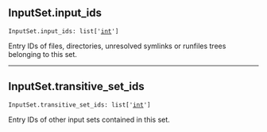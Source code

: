 

## InputSet.input\_ids

<pre class="language-python"><code><span class="source python"><span class="meta qualified-name python"><span class="meta generic-name python">InputSet</span><span class="punctuation accessor dot python">.</span><span class="meta generic-name python">input_ids</span></span><span class="punctuation separator annotation variable python">:</span> <span class="meta item-access python"><span class="meta qualified-name python"><span class="support type python">list</span></span></span><span class="meta item-access python"><span class="punctuation section brackets begin python">[</span></span><span class="meta item-access arguments python"><span class="meta string python"><span class="string quoted single python"><span class="punctuation definition string begin python">&#39;</span></span></span><span class="meta string python"><span class="string quoted single python"><a href="/lib/int">int</a><span class="punctuation definition string end python">&#39;</span></span></span></span><span class="meta item-access python"><span class="punctuation section brackets end python">]</span></span></span></code></pre>

Entry IDs of files, directories, unresolved symlinks or runfiles trees belonging to this set.

***

## InputSet.transitive\_set\_ids

<pre class="language-python"><code><span class="source python"><span class="meta qualified-name python"><span class="meta generic-name python">InputSet</span><span class="punctuation accessor dot python">.</span><span class="meta generic-name python">transitive_set_ids</span></span><span class="punctuation separator annotation variable python">:</span> <span class="meta item-access python"><span class="meta qualified-name python"><span class="support type python">list</span></span></span><span class="meta item-access python"><span class="punctuation section brackets begin python">[</span></span><span class="meta item-access arguments python"><span class="meta string python"><span class="string quoted single python"><span class="punctuation definition string begin python">&#39;</span></span></span><span class="meta string python"><span class="string quoted single python"><a href="/lib/int">int</a><span class="punctuation definition string end python">&#39;</span></span></span></span><span class="meta item-access python"><span class="punctuation section brackets end python">]</span></span></span></code></pre>

Entry IDs of other input sets contained in this set.
